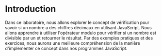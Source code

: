 # Introduction

Dans ce laboratoire, nous allons explorer le concept de vérification pour savoir si un nombre a des chiffres décimaux en utilisant JavaScript. Nous allons apprendre à utiliser l'opérateur modulo pour vérifier si un nombre est divisible par un et retourner le résultat. Par des exemples pratiques et des exercices, nous aurons une meilleure compréhension de la manière d'implementer ce concept dans nos programmes JavaScript.
